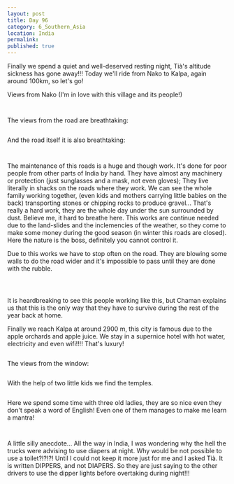 ```yaml
---
layout: post
title: Day 96
category: 6_Southern_Asia
location: India
permalink: 
published: true
---
```


Finally we spend a quiet and well-deserved resting night, Tià's altitude sickness has gone away!!! Today we'll ride from Nako to Kalpa, again around 100km, so let's go!

Views from Nako (I'm in love with this village and its people!)

<p><a
href="https://lh3.googleusercontent.com/BSAUKp2hH3aNWpD6opuA1WA15HTiPQ9H8ficNKgTpS0G4E_7F_GGTo9_XEq3yozQojleXTi4QehQTXW8pqqrxtOGgvLw5lBjWjIduUpv8gLRye4J4VHZGgbaLcInNG5UXD0NOQZqS-0BN2mL9LUhuUp8Kp641xd7Avm2y3uSjFWNFgu_awklshZaIeB3oYFoaLeBgPLVEjrfiBRFii7BHWdy3psiXGWJvAUooFTFp3O8fR26UPbTOFsSfwC0eeSuabuTiKcWRCvXklVmIv-kd2PIkjf846pwKoEpuriB1ntd_mOdo1drryQIKA6P2lNpx5CVpqdXCttVI8SudvDvyE_AjZyg6sdqq7xRiLGozGh3KnE63F6uh4W7Kd9JWlBEVEv199CncVjiMyoP1BP6Oru-WJJJYbA7Q7nvev_X7_9AtbPfrUsyygj8zxrRQdBn7_03sa9CL3F50WHzp5nye8tMpnJt1rKiA-eH8IFKYCZ-ivbbdAdC7q_LC4nCM77VWQC3Iy4IZRIpAF9NLi49oJySzL4KHOSpgo-1jJJhgSXBvC9FTv_PTwokxYbOYAAV1e2R-78OBA412ZeHBgVerPzAyjHsuUfRF7mhnAcAkBhkjssQYQpsknqNNaWabRmB6MKS06F8AmXJD2SozeamvtDeRNJJAHC2FWD8nSp9maC8ue7HbdtTyYBqXg=w836-h627-no"><img 
src="https://lh3.googleusercontent.com/BSAUKp2hH3aNWpD6opuA1WA15HTiPQ9H8ficNKgTpS0G4E_7F_GGTo9_XEq3yozQojleXTi4QehQTXW8pqqrxtOGgvLw5lBjWjIduUpv8gLRye4J4VHZGgbaLcInNG5UXD0NOQZqS-0BN2mL9LUhuUp8Kp641xd7Avm2y3uSjFWNFgu_awklshZaIeB3oYFoaLeBgPLVEjrfiBRFii7BHWdy3psiXGWJvAUooFTFp3O8fR26UPbTOFsSfwC0eeSuabuTiKcWRCvXklVmIv-kd2PIkjf846pwKoEpuriB1ntd_mOdo1drryQIKA6P2lNpx5CVpqdXCttVI8SudvDvyE_AjZyg6sdqq7xRiLGozGh3KnE63F6uh4W7Kd9JWlBEVEv199CncVjiMyoP1BP6Oru-WJJJYbA7Q7nvev_X7_9AtbPfrUsyygj8zxrRQdBn7_03sa9CL3F50WHzp5nye8tMpnJt1rKiA-eH8IFKYCZ-ivbbdAdC7q_LC4nCM77VWQC3Iy4IZRIpAF9NLi49oJySzL4KHOSpgo-1jJJhgSXBvC9FTv_PTwokxYbOYAAV1e2R-78OBA412ZeHBgVerPzAyjHsuUfRF7mhnAcAkBhkjssQYQpsknqNNaWabRmB6MKS06F8AmXJD2SozeamvtDeRNJJAHC2FWD8nSp9maC8ue7HbdtTyYBqXg=w836-h627-no" class="oversize" alt=""></a></p>

<p><a
href="https://lh3.googleusercontent.com/Im31ZVO71tljRxPj8k8h20ZIOIvtAp5m6xWqqh7jQEeyqvMMjZhouJg-w_3Nwf3S-4jrn3V78igGuLMYHADvlfH6Y7adcm0Nul2N1yuE_ok844HNpx6tQZv_mzih4u-9xMN7xEv7_ilXtdU-x99ZC3a2jLrbhx5kW1byjGay1FRz_513wFeocnbNR3FOFFHBbqjluktWRQW5gcaVsnu9IdCRs-ybAuo27D88Wdua-Q8AYU-2Pl2wgibQqWtdWJ6WWhXeAr6uHI5XllXnBKCa9Z452lsOibniG0WLTqK93nVwtg15p-X1BFnSv3iCFeUUildBJY-9fvM_ipqDRclk2up5FFTn-NnRABVJu2AWNwGAgjrkFtPGSRSNbtxFr2c6hPb9BZXbP1vURLsDuqArL2i7wJ-rgbaCMU9ll0A_E5HJ7GfH2o65IXSE1lOEWtho3mUvfdVdavkzHKK9FFxKSrGvVtaE_EucQGpcpbkhItCOh7iLS0WUonjggMRirhdkkFOaLQZTft98-G7sN6QaJ-n23FohNnArWht7nn_MKfuzTKm2Wh2l6UdpVAWPiQij-zLHl-T__xehdIGf4jTTKMQ5R5mbZVuQwQjdRY3n9FudAFIeltt9TC2INQlNv4CsKoBjG3xbbr5qO64RlZiHfZuxYo1YSMQu5kTv53wjeCzPEr3608daxp5dFg=w836-h627-no"><img 
src="https://lh3.googleusercontent.com/Im31ZVO71tljRxPj8k8h20ZIOIvtAp5m6xWqqh7jQEeyqvMMjZhouJg-w_3Nwf3S-4jrn3V78igGuLMYHADvlfH6Y7adcm0Nul2N1yuE_ok844HNpx6tQZv_mzih4u-9xMN7xEv7_ilXtdU-x99ZC3a2jLrbhx5kW1byjGay1FRz_513wFeocnbNR3FOFFHBbqjluktWRQW5gcaVsnu9IdCRs-ybAuo27D88Wdua-Q8AYU-2Pl2wgibQqWtdWJ6WWhXeAr6uHI5XllXnBKCa9Z452lsOibniG0WLTqK93nVwtg15p-X1BFnSv3iCFeUUildBJY-9fvM_ipqDRclk2up5FFTn-NnRABVJu2AWNwGAgjrkFtPGSRSNbtxFr2c6hPb9BZXbP1vURLsDuqArL2i7wJ-rgbaCMU9ll0A_E5HJ7GfH2o65IXSE1lOEWtho3mUvfdVdavkzHKK9FFxKSrGvVtaE_EucQGpcpbkhItCOh7iLS0WUonjggMRirhdkkFOaLQZTft98-G7sN6QaJ-n23FohNnArWht7nn_MKfuzTKm2Wh2l6UdpVAWPiQij-zLHl-T__xehdIGf4jTTKMQ5R5mbZVuQwQjdRY3n9FudAFIeltt9TC2INQlNv4CsKoBjG3xbbr5qO64RlZiHfZuxYo1YSMQu5kTv53wjeCzPEr3608daxp5dFg=w836-h627-no" class="oversize" alt=""></a></p>

The views from the road are breathtaking:

<p><a
href="https://lh3.googleusercontent.com/NQ3ieOqvV7tJ-DfWOE4vGMSAqK21g0df4aF0THXeHBkKGVsDxHPqSbGnseAOM-dxW0XOAb2aaZpyP-elMkitOpJjLR5N_Yrp4Q3giQBy3RzunR7seuW4MJpV0fuxJg018XnRHvhQl0uwtis3fv5iGBBPrEfvWHwoN0vXbjdVaIoAlEEeVMmVPsUkZRHogDVPyYfED3k9XMYIrXbFf0dJZA5J1f_JePqEv7J7qlPs8fmiMf01x5Dc-63QZyrA6yqVqvH5WB8e1Ac1wr8HRMxUs7hAkJXJ89stnUVtSkCXWtq1lDxVEur34SolivXly1SQgohevJs3dvyVFR3zl4Q0GRbLeqrzxVgLQ2CrHNu27yjTwkuxYt51hNltIYT689LsR-2C0OYd0TPeVZ-74KRSlhdHaLy8PWkCnnKtvl6QuATWvTD_uZv3vFwmx0Z0KQO1fYt5kvTG0z0pOKauDcJ7dFrbgf9K7PDfDDPwwiyn2OWHj5dJ5_FWNByVCgho4hr0KZnFQViKjlBUFgXRWaF3fwEwVF_CM5roX7VVANuR1NFQwICc2BwiSU9wpFIgwIKOlDdtPCLcHbEHFMHwiJdwMDBU9eCmPmg0CrDgq-5_pcgTRh7-z0PZ5uQMT9KPQYirbcmdhd7PALLSrQDbPczZ1Em4DBexbi475CoPkLSKfItym4j8dw0ZL6vvpA=w836-h627-no"><img 
src="https://lh3.googleusercontent.com/NQ3ieOqvV7tJ-DfWOE4vGMSAqK21g0df4aF0THXeHBkKGVsDxHPqSbGnseAOM-dxW0XOAb2aaZpyP-elMkitOpJjLR5N_Yrp4Q3giQBy3RzunR7seuW4MJpV0fuxJg018XnRHvhQl0uwtis3fv5iGBBPrEfvWHwoN0vXbjdVaIoAlEEeVMmVPsUkZRHogDVPyYfED3k9XMYIrXbFf0dJZA5J1f_JePqEv7J7qlPs8fmiMf01x5Dc-63QZyrA6yqVqvH5WB8e1Ac1wr8HRMxUs7hAkJXJ89stnUVtSkCXWtq1lDxVEur34SolivXly1SQgohevJs3dvyVFR3zl4Q0GRbLeqrzxVgLQ2CrHNu27yjTwkuxYt51hNltIYT689LsR-2C0OYd0TPeVZ-74KRSlhdHaLy8PWkCnnKtvl6QuATWvTD_uZv3vFwmx0Z0KQO1fYt5kvTG0z0pOKauDcJ7dFrbgf9K7PDfDDPwwiyn2OWHj5dJ5_FWNByVCgho4hr0KZnFQViKjlBUFgXRWaF3fwEwVF_CM5roX7VVANuR1NFQwICc2BwiSU9wpFIgwIKOlDdtPCLcHbEHFMHwiJdwMDBU9eCmPmg0CrDgq-5_pcgTRh7-z0PZ5uQMT9KPQYirbcmdhd7PALLSrQDbPczZ1Em4DBexbi475CoPkLSKfItym4j8dw0ZL6vvpA=w836-h627-no" class="oversize" alt=""></a></p>

And the road itself it is also breathtaking:

<p><a
href="https://lh3.googleusercontent.com/CIlQiFLmuzbC9LEsdqfpO9Jev4KNFuU2HfVflTyQeYPMD1CpDRU5Pb0xDytK-NN85-qkonnZnXcFoAXP_7RlB02FX7SvM9E2-mwEn1gOdiUXzYfog0ykR4A4Q2wIcxVilBVm0hGK0urOp6ESo_-Yywu6x3CnJhGhjG_ZIBtZ0GyMAD1PnbQiqQRo_XvOet3CsiAsnSrPlHtI3Fha_6OsmTUpwo-SH0AEkc_DavuTcXpYUep3zoeXj7fniDDDiVBlkhosGfGhhCKX3EONZzrKmD0JXeQgN9eDgEMyQuZYW7BNBpip6qa1CJZZ9tESdIwePl2P9ctgSqesOw8egY8KJ3kc2GTC5W1Io-qDVyIoW8OiyR9bwIrCvjVmXlnUuPUimuL4OxvJmRW0-igV9dkbI1LEUF2LkXwaISyNKbe0kXcRCPCpCM5r12PkIiP7H-Sain8sKJbm4DH4t62I507r6Rzo9ghRkJZvYcldRcGUsKzABHhvoX2PqfF6OW8N3GR7BAXalZkxx9wf0kKnisEd5HBjm4BPIYdmVijJSc8uPqO7lf9R-htrvC4sgwD-iktFd1QWFrELqgFpEml9URNP26U1DwsOLkxDcIMfL-3oFyjhYlXN6NlWiqMYF8ypq_Gn5ivO0asIT_CanyqJeothC2zzMSFbIQSsNrIO1FFsO5feb18CZovPB-xLFw=w836-h627-no"><img 
src="https://lh3.googleusercontent.com/CIlQiFLmuzbC9LEsdqfpO9Jev4KNFuU2HfVflTyQeYPMD1CpDRU5Pb0xDytK-NN85-qkonnZnXcFoAXP_7RlB02FX7SvM9E2-mwEn1gOdiUXzYfog0ykR4A4Q2wIcxVilBVm0hGK0urOp6ESo_-Yywu6x3CnJhGhjG_ZIBtZ0GyMAD1PnbQiqQRo_XvOet3CsiAsnSrPlHtI3Fha_6OsmTUpwo-SH0AEkc_DavuTcXpYUep3zoeXj7fniDDDiVBlkhosGfGhhCKX3EONZzrKmD0JXeQgN9eDgEMyQuZYW7BNBpip6qa1CJZZ9tESdIwePl2P9ctgSqesOw8egY8KJ3kc2GTC5W1Io-qDVyIoW8OiyR9bwIrCvjVmXlnUuPUimuL4OxvJmRW0-igV9dkbI1LEUF2LkXwaISyNKbe0kXcRCPCpCM5r12PkIiP7H-Sain8sKJbm4DH4t62I507r6Rzo9ghRkJZvYcldRcGUsKzABHhvoX2PqfF6OW8N3GR7BAXalZkxx9wf0kKnisEd5HBjm4BPIYdmVijJSc8uPqO7lf9R-htrvC4sgwD-iktFd1QWFrELqgFpEml9URNP26U1DwsOLkxDcIMfL-3oFyjhYlXN6NlWiqMYF8ypq_Gn5ivO0asIT_CanyqJeothC2zzMSFbIQSsNrIO1FFsO5feb18CZovPB-xLFw=w836-h627-no" class="oversize" alt=""></a></p>

<p><a
href="https://lh3.googleusercontent.com/1R8Vdvp6h9z8n2AwrWEpKPWTX0Qe0NOOLU-cit8gMnhbZ-fU0deMV0BsGyvnYO5ggAf27WsRYDw4-vfPS3ztWab457Ah1Pvo9He5NLnSZWY2FjXu1jmNQRYW5rFxX9kcr48otJOmiF_dnLUw4F95f_u4r3bLBf5I4nL1LqPThJ5GttDielFFqxKAXeBTGmauiTnARwvZg-TJyFT8xMirs_cLZC4mnJY9HKbab5NyLRsS_k23RTisV1RQ0jJuGLmxs3r_gugqQs5MzdhZcsMhTRhep-uUfPdDatlTo2EE4P8qGfOtUoARvaST_EYjo3ezWYj3fWYdDFQGznhJ7h8Yf79D_OO1LTwKEEdIRV-YbwZQ-qvZoiZPvS_KVtSkDuciM6oRSKwCa2UdK04-ioqvFhPvnsD5FKBlCZdNgv3fX9Y297fpz7uoL8hLLcPiXgctIuvuubFOOVqpqJ8dsZdFdbZmkOOIjFUHt0RnxLTpZHrW086DdO4FXrJnCVYyBZ6IroHUEsrnSppCYzFXTxpE88mNEZJJXePtZhwRRwaJYSyP4KaJOZfieobh7WGaBq75TZE0q0aEfXqSeBgc1wCXYWo3ylvKDNGjMYTrkEH9eNwDP07Dmx1xiSDd-jdti4WfaFcgV-5B2L7ntW7T2sB-FrNnNWbLlBpKI2rZyvcoLdQnhqtbMOLw_5q3jQ=w836-h627-no"><img 
src="https://lh3.googleusercontent.com/1R8Vdvp6h9z8n2AwrWEpKPWTX0Qe0NOOLU-cit8gMnhbZ-fU0deMV0BsGyvnYO5ggAf27WsRYDw4-vfPS3ztWab457Ah1Pvo9He5NLnSZWY2FjXu1jmNQRYW5rFxX9kcr48otJOmiF_dnLUw4F95f_u4r3bLBf5I4nL1LqPThJ5GttDielFFqxKAXeBTGmauiTnARwvZg-TJyFT8xMirs_cLZC4mnJY9HKbab5NyLRsS_k23RTisV1RQ0jJuGLmxs3r_gugqQs5MzdhZcsMhTRhep-uUfPdDatlTo2EE4P8qGfOtUoARvaST_EYjo3ezWYj3fWYdDFQGznhJ7h8Yf79D_OO1LTwKEEdIRV-YbwZQ-qvZoiZPvS_KVtSkDuciM6oRSKwCa2UdK04-ioqvFhPvnsD5FKBlCZdNgv3fX9Y297fpz7uoL8hLLcPiXgctIuvuubFOOVqpqJ8dsZdFdbZmkOOIjFUHt0RnxLTpZHrW086DdO4FXrJnCVYyBZ6IroHUEsrnSppCYzFXTxpE88mNEZJJXePtZhwRRwaJYSyP4KaJOZfieobh7WGaBq75TZE0q0aEfXqSeBgc1wCXYWo3ylvKDNGjMYTrkEH9eNwDP07Dmx1xiSDd-jdti4WfaFcgV-5B2L7ntW7T2sB-FrNnNWbLlBpKI2rZyvcoLdQnhqtbMOLw_5q3jQ=w836-h627-no" class="oversize" alt=""></a></p>

The maintenance of this roads is a huge and though work. It's done for poor people from other parts of India by hand. They have almost any machinery or protection (just sunglasses and a mask, not even gloves); They live literally in shacks on the roads where they work. We can see the whole family working together, (even kids and mothers carrying little babies on the back) transporting stones or chipping rocks to produce gravel... That's really a hard work, they are the whole day under the sun surrounded by dust. Believe me, it hard to breathe here. This works are continue needed due to the land-slides and the inclemencies of the weather, so they come to make some money during the good season (in winter this roads are closed). Here the nature is the boss, definitely you cannot control it.

Due to this works we have to stop often on the road. They are blowing some walls to do the road wider and it's impossible to pass  until they are done with the rubble.

<p><a
href="https://lh3.googleusercontent.com/jR73qndHzZyaYN6SN8091b4aLpm1fV7bzBwnsz6IEwH1IdDbiQSilp7ye0FgfZp-gPXJIOEXXidADnez9u8EnnFKVXsx4IuVxdOOqzO8QUZMMDPDdA0AeWBjZ9ZZ0YU_V9MUabi7Qyk6Z8_HwYXc-l8t40zPqJz7oSB_dG-Xy8PJOGiQfx4DvrL8_K89edG57FaaT9eWqrRHh0yaHKUJHlgy3L-24bOtixLEJyZxVrOKUZ1ExRwQjomkrv2i26D9MdmrJE1jULLEGoUkiFIbnQUu35T_MOsN8DMso4mLcy34Y89_KFIKRGHxq48T5U0W7iynh9YLnD3xewpX0wtKirjAa7NUQzuovJknMEvLm8NcnsuJdznuwlsxnkCUYgo0QMyIXz61MlnQb-Cci5jeojHeTlBk-SzZaHL1qUifx3h1KPUet1BflmBXWwmCfksdqm7HG6frOAi2oLnkM03oUhZEmX0AXLVncU2ltUH5c9qZ6aVzLV6jANwQD4qixGJBdpPQscuYuLpog6DM_XdS9Ck9CfmYcqEkWNpySnOBqv_IYdilaszErpl496pOjwwY1k4oxQj9lZY_nqbBLn6z4BBcQoY2WIxTO3FpBYtZPwyZTxP8ALAIewHLuXgIC3WKPneHy_lhYSrCNNzkMFs1JJfEf7Go68Rr4jb6XkG6Oisv2uEx1BlkAmrWEQ=w774-h627-no"><img 
src="https://lh3.googleusercontent.com/jR73qndHzZyaYN6SN8091b4aLpm1fV7bzBwnsz6IEwH1IdDbiQSilp7ye0FgfZp-gPXJIOEXXidADnez9u8EnnFKVXsx4IuVxdOOqzO8QUZMMDPDdA0AeWBjZ9ZZ0YU_V9MUabi7Qyk6Z8_HwYXc-l8t40zPqJz7oSB_dG-Xy8PJOGiQfx4DvrL8_K89edG57FaaT9eWqrRHh0yaHKUJHlgy3L-24bOtixLEJyZxVrOKUZ1ExRwQjomkrv2i26D9MdmrJE1jULLEGoUkiFIbnQUu35T_MOsN8DMso4mLcy34Y89_KFIKRGHxq48T5U0W7iynh9YLnD3xewpX0wtKirjAa7NUQzuovJknMEvLm8NcnsuJdznuwlsxnkCUYgo0QMyIXz61MlnQb-Cci5jeojHeTlBk-SzZaHL1qUifx3h1KPUet1BflmBXWwmCfksdqm7HG6frOAi2oLnkM03oUhZEmX0AXLVncU2ltUH5c9qZ6aVzLV6jANwQD4qixGJBdpPQscuYuLpog6DM_XdS9Ck9CfmYcqEkWNpySnOBqv_IYdilaszErpl496pOjwwY1k4oxQj9lZY_nqbBLn6z4BBcQoY2WIxTO3FpBYtZPwyZTxP8ALAIewHLuXgIC3WKPneHy_lhYSrCNNzkMFs1JJfEf7Go68Rr4jb6XkG6Oisv2uEx1BlkAmrWEQ=w774-h627-no" class="oversize" alt=""></a></p>

<p><a
href="https://lh3.googleusercontent.com/Q-PtJ4tEIClxptQRK1F2IEoqR5z_Vt5eod14DWC8BCUMNBfi2a372SHjIL8apza2QC2g1VPkK-lkGB9fgpAMAZG-I-plfAOYn65xB3WYhg23u5ndSLwrCKa_gXacwAmbKWkdc8EbnqM5aXPreC69pjz6kIvVLqlakx3O-rBUgPgGSKr8I1U3RIsu7hIGCgPJNRSThl8CT7EB0VI7BEJiOMyBk6qecQ6nDI9TJvcCBh9ugFBdEeYlZHXuNGcEM9sOjc09B1qtomoygApjK-Z6h1Wmgo23Oyi1icmyyngwbP4cIS37Kis7ds7aFsP3AE8a58TB9y3xwlRKhPjVkNxOpWfUQnvfZKdF7Ln_uGfoh1DJSVt4wPu1WLMu3drEZ9X-L0OBdljLKOVC1DMdYLJ6wX6DpM4GBqWcRGmzIvNbFaMZ2v0s84COfEl78Tm1FBrQkd14w7W55XUjOx_GBpDMgx3Wej_whwnSSOfKovEY5zrmP3v483h3CZAUJ4ou13ZV9l2vNLotrzUmlCEM_sYlGfPOBdmcTyDWTypsEsjFXzudlQEMVOXZ1wWjJdfgB42K1zQeIhbvSYKXiUW2mxdnQ31NumNnEShR77kDh5dGblpoyIqfetIk8-0pR564qDuzyrD9tWOPfMfBkea3J509obN66LsVBPfWJ23J83K_mek28qSpGblVSXbeiQ=w669-h502-no"><img 
src="https://lh3.googleusercontent.com/Q-PtJ4tEIClxptQRK1F2IEoqR5z_Vt5eod14DWC8BCUMNBfi2a372SHjIL8apza2QC2g1VPkK-lkGB9fgpAMAZG-I-plfAOYn65xB3WYhg23u5ndSLwrCKa_gXacwAmbKWkdc8EbnqM5aXPreC69pjz6kIvVLqlakx3O-rBUgPgGSKr8I1U3RIsu7hIGCgPJNRSThl8CT7EB0VI7BEJiOMyBk6qecQ6nDI9TJvcCBh9ugFBdEeYlZHXuNGcEM9sOjc09B1qtomoygApjK-Z6h1Wmgo23Oyi1icmyyngwbP4cIS37Kis7ds7aFsP3AE8a58TB9y3xwlRKhPjVkNxOpWfUQnvfZKdF7Ln_uGfoh1DJSVt4wPu1WLMu3drEZ9X-L0OBdljLKOVC1DMdYLJ6wX6DpM4GBqWcRGmzIvNbFaMZ2v0s84COfEl78Tm1FBrQkd14w7W55XUjOx_GBpDMgx3Wej_whwnSSOfKovEY5zrmP3v483h3CZAUJ4ou13ZV9l2vNLotrzUmlCEM_sYlGfPOBdmcTyDWTypsEsjFXzudlQEMVOXZ1wWjJdfgB42K1zQeIhbvSYKXiUW2mxdnQ31NumNnEShR77kDh5dGblpoyIqfetIk8-0pR564qDuzyrD9tWOPfMfBkea3J509obN66LsVBPfWJ23J83K_mek28qSpGblVSXbeiQ=w669-h502-no" class="oversize" alt=""></a></p>

<p><a
href="https://lh3.googleusercontent.com/UN9W5fU8f-ZvMyNtEa6-AwMNCg1AxGJHUvNlhF2tFJLe0xbropjPc5AbLgXlCkebkwMYeaIXg_pepjjHwR9a71qwIoEM_gD0_tZ7giSQx-JeUJfymhr2k5TJyzahJqeYB-d8eQ4HMhnA188Dfzxc65FXySSbR3T-fJgXUq5YrwnwCXyGjS59an84bwvNdrUeKcBMkIBK1NDEiu8Pm5cN_BfGfSc6YhWBmMiOi-BUm1a1ON_VuiryFS3M13LZ1e9wP0gXFNn89NLxbxabG5cQvlzUIx-gdvsDCPxysSHQsuYa1HowrGBkS00jXCDyr9Iz3r1jrJsD-_j0uaDpR5IfDMIkH0zSv_VvwEdiYqaLAG7VC5vHYth3LHXU7PaQOq-JzQuVnkdcaR_udlmEaXRO5WRnizhZhui32stq7kzpmgJvlrQTRVKbruq3gs5_vXsTDYQ__EgCfEVhYWlPeYimjtiN2P7pDmk-9J26t6TohJCp1Q4XXr18T9_OackuO1VAVzaMi1RKdDrG3WQoJX111yFrBN3pL15VvToduNzcR4Dx2ljG-gSB6aNaRl_nol6VvnkCF2fIlzpXkiErJLPSE1_Yv3NktCjihY5ZulmLMJOyMpDc3l09GHS-Rt6xSvHYDOzqVsf68tH6a3euTUHyR5i3zTCdKmqzzzoeqeUafATf1QiCrbiREvfAhg=w669-h502-no"><img 
src="https://lh3.googleusercontent.com/UN9W5fU8f-ZvMyNtEa6-AwMNCg1AxGJHUvNlhF2tFJLe0xbropjPc5AbLgXlCkebkwMYeaIXg_pepjjHwR9a71qwIoEM_gD0_tZ7giSQx-JeUJfymhr2k5TJyzahJqeYB-d8eQ4HMhnA188Dfzxc65FXySSbR3T-fJgXUq5YrwnwCXyGjS59an84bwvNdrUeKcBMkIBK1NDEiu8Pm5cN_BfGfSc6YhWBmMiOi-BUm1a1ON_VuiryFS3M13LZ1e9wP0gXFNn89NLxbxabG5cQvlzUIx-gdvsDCPxysSHQsuYa1HowrGBkS00jXCDyr9Iz3r1jrJsD-_j0uaDpR5IfDMIkH0zSv_VvwEdiYqaLAG7VC5vHYth3LHXU7PaQOq-JzQuVnkdcaR_udlmEaXRO5WRnizhZhui32stq7kzpmgJvlrQTRVKbruq3gs5_vXsTDYQ__EgCfEVhYWlPeYimjtiN2P7pDmk-9J26t6TohJCp1Q4XXr18T9_OackuO1VAVzaMi1RKdDrG3WQoJX111yFrBN3pL15VvToduNzcR4Dx2ljG-gSB6aNaRl_nol6VvnkCF2fIlzpXkiErJLPSE1_Yv3NktCjihY5ZulmLMJOyMpDc3l09GHS-Rt6xSvHYDOzqVsf68tH6a3euTUHyR5i3zTCdKmqzzzoeqeUafATf1QiCrbiREvfAhg=w669-h502-no" class="oversize" alt=""></a></p>

It is heardbreaking to see this people working like this, but Chaman explains us that this is the only way that they have to survive during the rest of the year back at home.

Finally we reach Kalpa at around 2900 m, this city is famous due to the apple orchards and apple juice.  We stay in a supernice hotel with hot water, electricity and even wifi!!!! That's luxury!

<p><a
href="https://lh3.googleusercontent.com/2uM8kmJy3ESseOMNWeYvewqZRQ0jcIMJNG4liTBRVFkuyvCjjaAPlYxEtagxJHuqw91tWVGE2bQCKgpFuDEhMXVhRxF7I7qOiSIZPC0p-9nKFsXrK8z7QyEWKy1I6sPy8OKbhj8beTZYq2OaaDiRtspAaE8iE42_2I3U0rnlVcvWx9L1pwDUc29hTgu52w_x8T7Lb5kn7yt89ZArzpUxpPqBYtF1ho5a0XXX7JIv8sCQcViSqEGXLcKk5IgSnI7vkU5zwhqJaEWchg5F2ZnhDxxDYZ4nYCgg1QNoMxL2pawZAae69rQJY1D1d_bpBJrH_ZWAwk_Kc6ULlK466_IESeX9ALDrBQf0O5NGq4382OiihMbx0Jmf3GEPWkKbq3c8mQQUD_pTL4GdiAwTAhwm3YAO7eXVMs2UxhwXzij3SARKFx75hJFkDjEeYNHHX7-H7L2uieQrQQ_YzDWhJIOrHqIY_jsGS33B6qs59VCzw3cWCLRUjp6QmBrDqObTjmK1zQUQc7Vuxm0xEv6so6d7IL4kdk9TB13rsJX26aWSYG-46d8NMwLiEPFuAdCQVTKHPqZbCbJZxukLEDVpF8-TBDGE5TjvXzkTUwZu3xroIaz2L6BiNk_oCaW6AV1NNwrJliOe2PfNGJ7ATFlXTDjsGWd_U0npwGYYtEtB28oNpWtbmwEZcuBLEoMYgA=w669-h502-no"><img 
src="https://lh3.googleusercontent.com/2uM8kmJy3ESseOMNWeYvewqZRQ0jcIMJNG4liTBRVFkuyvCjjaAPlYxEtagxJHuqw91tWVGE2bQCKgpFuDEhMXVhRxF7I7qOiSIZPC0p-9nKFsXrK8z7QyEWKy1I6sPy8OKbhj8beTZYq2OaaDiRtspAaE8iE42_2I3U0rnlVcvWx9L1pwDUc29hTgu52w_x8T7Lb5kn7yt89ZArzpUxpPqBYtF1ho5a0XXX7JIv8sCQcViSqEGXLcKk5IgSnI7vkU5zwhqJaEWchg5F2ZnhDxxDYZ4nYCgg1QNoMxL2pawZAae69rQJY1D1d_bpBJrH_ZWAwk_Kc6ULlK466_IESeX9ALDrBQf0O5NGq4382OiihMbx0Jmf3GEPWkKbq3c8mQQUD_pTL4GdiAwTAhwm3YAO7eXVMs2UxhwXzij3SARKFx75hJFkDjEeYNHHX7-H7L2uieQrQQ_YzDWhJIOrHqIY_jsGS33B6qs59VCzw3cWCLRUjp6QmBrDqObTjmK1zQUQc7Vuxm0xEv6so6d7IL4kdk9TB13rsJX26aWSYG-46d8NMwLiEPFuAdCQVTKHPqZbCbJZxukLEDVpF8-TBDGE5TjvXzkTUwZu3xroIaz2L6BiNk_oCaW6AV1NNwrJliOe2PfNGJ7ATFlXTDjsGWd_U0npwGYYtEtB28oNpWtbmwEZcuBLEoMYgA=w669-h502-no" class="oversize" alt=""></a></p>

 The views from the window:

 <p><a
href="https://lh3.googleusercontent.com/vHn-uWtbh6HEPRxSnXqcP4jW_nwzrys_cB09Rzy2U987dAfkExP3hqteodN_ke_eWlK5p4uNuDsbxklNiQG2C54SUx1IS52QMMYSH8Dt7_juoPTTDZsqzccesWEBmecaYNLGDTx3BzfKf67uVi3Fmg0dj9xBLr_Kql7RVb-n8x8bhdo6jx2H92YMndv_syVqi_ky5lDrjtb89ls7XFhQ5oFogAZINOybtP-xPn6iNh841epXYn7-fJ0mYIOldnonGs8Lz0Fq35MjAntNh3LnvXqu8gdLgnh_lRoZI5aO-pC2prLoMXHYB3U9exm6Sa8B-E8ReVWhqj4WzBq5SVRuFBqfj1jF6F6O1uY83uq9MZ9UGg8f_QQsjAsfpcTiNSZ869HxSRlbCuHght3l4EOjLyzZeAymbIqPXYujXmduXNgXXwyO-Szha2XuITQ8Oh_w1oPI3II88mX8RIOsKGpys9Dd9oVWlL15xvaSHaEuQZq-Uv_9lvcbJNEkjjmY70mitujYgQqdon-Hp4iCIU0KvVKBK6hwoJLefBF39gfHHUfFNwkZbOMdH7-ZV_EZMHuiG2jbMSNSs9LgJPIunAhJ-6GJuHKQUWdzrI8CQtJfqrDN31JOuQtlkLfESPuZKA1avwp4hCgSPhcd0BiMIO4Xm5EKCqsTqH_cSqRBE0UcgEI8oqx8wBJdZncfkw=w892-h502-no"><img 
src="https://lh3.googleusercontent.com/vHn-uWtbh6HEPRxSnXqcP4jW_nwzrys_cB09Rzy2U987dAfkExP3hqteodN_ke_eWlK5p4uNuDsbxklNiQG2C54SUx1IS52QMMYSH8Dt7_juoPTTDZsqzccesWEBmecaYNLGDTx3BzfKf67uVi3Fmg0dj9xBLr_Kql7RVb-n8x8bhdo6jx2H92YMndv_syVqi_ky5lDrjtb89ls7XFhQ5oFogAZINOybtP-xPn6iNh841epXYn7-fJ0mYIOldnonGs8Lz0Fq35MjAntNh3LnvXqu8gdLgnh_lRoZI5aO-pC2prLoMXHYB3U9exm6Sa8B-E8ReVWhqj4WzBq5SVRuFBqfj1jF6F6O1uY83uq9MZ9UGg8f_QQsjAsfpcTiNSZ869HxSRlbCuHght3l4EOjLyzZeAymbIqPXYujXmduXNgXXwyO-Szha2XuITQ8Oh_w1oPI3II88mX8RIOsKGpys9Dd9oVWlL15xvaSHaEuQZq-Uv_9lvcbJNEkjjmY70mitujYgQqdon-Hp4iCIU0KvVKBK6hwoJLefBF39gfHHUfFNwkZbOMdH7-ZV_EZMHuiG2jbMSNSs9LgJPIunAhJ-6GJuHKQUWdzrI8CQtJfqrDN31JOuQtlkLfESPuZKA1avwp4hCgSPhcd0BiMIO4Xm5EKCqsTqH_cSqRBE0UcgEI8oqx8wBJdZncfkw=w892-h502-no" class="oversize" alt=""></a></p>

With the help of two little kids we find the temples.

<p><a
href="https://lh3.googleusercontent.com/wdCp0OtFUk_LCx2BRGDjH47JKyBMPTcom29VFgDIAQt-4yx8-0vIpg4KqpQUfCdrCjKdf8kJviXyiO67c9S_49naRLIOjTEc225MF3GS03Tsiqi1dJ5c6xCD_QNIUckUsCGFXLZlRB4iasvl5_YL9sC4zsqLjnqYL5s71N9yNMXigFra5IyxmRDLb7dA_KGgv2x9rvCcoJnMYqBgxqw5rG9uafU7AzlBHfxY9fhgEr50ShHMvbnqupzmqh5kulOFRcQV0bspkaNE0Nw7nrUkkh-C0BGNPU6LJjN6z__yd0gjvhqr1d9zkYvRqTrS2FOLwuy4BKN6Z3vFfisNOV731RHzvcVUVfpjuZrGNXxgoF28NqJzgYGjfQT84xWq2-AvrEm33N6BtpsNR3vebNs2_DnSJR7X3Sv4F23F74rI6wT2m5k5CE503cEDdBkuY1a86X0XnronN_aHygyrbW2KF4Cgjr-Vm9Vj97rORrteDS26gd-OH1LnIjexRVw8Tq4c0MDugpc2bTfpNDUs8qa6TQCcl_YtIUSSc6tvQiQZ8IMyYpVZXk7BF3C2_O0Nfp7WULtCNnYK7LMHoFfPScFvWLrbtbjMldqf1T5mFuBHNOqeDGWFBQLVvM2M6Dfm2ycO0pGYgIHqrChzk8Ee0kqtcX5QBbQX1ct_evO_m7JuQ_d6UgG53uY1d9cDZQ=w669-h502-no"><img 
src="https://lh3.googleusercontent.com/wdCp0OtFUk_LCx2BRGDjH47JKyBMPTcom29VFgDIAQt-4yx8-0vIpg4KqpQUfCdrCjKdf8kJviXyiO67c9S_49naRLIOjTEc225MF3GS03Tsiqi1dJ5c6xCD_QNIUckUsCGFXLZlRB4iasvl5_YL9sC4zsqLjnqYL5s71N9yNMXigFra5IyxmRDLb7dA_KGgv2x9rvCcoJnMYqBgxqw5rG9uafU7AzlBHfxY9fhgEr50ShHMvbnqupzmqh5kulOFRcQV0bspkaNE0Nw7nrUkkh-C0BGNPU6LJjN6z__yd0gjvhqr1d9zkYvRqTrS2FOLwuy4BKN6Z3vFfisNOV731RHzvcVUVfpjuZrGNXxgoF28NqJzgYGjfQT84xWq2-AvrEm33N6BtpsNR3vebNs2_DnSJR7X3Sv4F23F74rI6wT2m5k5CE503cEDdBkuY1a86X0XnronN_aHygyrbW2KF4Cgjr-Vm9Vj97rORrteDS26gd-OH1LnIjexRVw8Tq4c0MDugpc2bTfpNDUs8qa6TQCcl_YtIUSSc6tvQiQZ8IMyYpVZXk7BF3C2_O0Nfp7WULtCNnYK7LMHoFfPScFvWLrbtbjMldqf1T5mFuBHNOqeDGWFBQLVvM2M6Dfm2ycO0pGYgIHqrChzk8Ee0kqtcX5QBbQX1ct_evO_m7JuQ_d6UgG53uY1d9cDZQ=w669-h502-no" class="oversize" alt=""></a></p>

Here we spend some time with three old ladies, they are so nice even they don't speak a word of English! Even one of them manages to make me learn a mantra!

<p><a
href="https://lh3.googleusercontent.com/7mdDM4uLebq_oDXfTJsa4EUraLUn33cnowoKfMVtWxAGYg7gVdQITZd_pY3VT03YL6RT28rWZNRg0hHEx2CNGrUGWohNDGClxxKpVu-Xh-S09dKykwX9RQSNe04xn149cO5rEs7BeJ4zODKWdjwpw0-3Z9NGpOHqck43nB0V0h03Dcs4BMGEbLpAP8J6yl8Pey8bZKKM5Ro6ka-L5WivbrhSTLWbvukuf7_kVjRU-zNQwg-LJ4DbMmMoqgH3zrHcDm-PCHCR_g5GC5THMyVq9FULfTp9AeTDI9c6Hi18rShtG4wqGbaZtv34H2P4yCJpPCWgoImd1poypAVeR-fmwfoUsXR84tUG98yeiHvoOPr-1CkTNGGY185KjMzITfygoGTvrU2tWssMyvPkeqtKFXZnHZWnS7hBcwMMh9UEowQFY42vetslE2IttjuhIw5165SjsPs-u8pg1mnzwYr3yt4nIiDNdGYqOYxMKz5QiaPJUhhN52wHl-2vHKKXsiD5dLr7myDu0u3TAJpopp3LbOMg5N-8BuvGaDMrWDY02o8BSYfpqt0y-gYDaZ7byLoTVRJIXwTV6ZXe4GAvfsgOI14Uvl4B42wqKEjRhi3ZqPfQia6r1oxwjmKmT56LLPTHJwMTZ-aj82kkvt_P0HYco3nQsz8dBMoGcp_P1d0pTTByBOZ9Ni4j9VHDcA=w836-h627-no"><img 
src="https://lh3.googleusercontent.com/7mdDM4uLebq_oDXfTJsa4EUraLUn33cnowoKfMVtWxAGYg7gVdQITZd_pY3VT03YL6RT28rWZNRg0hHEx2CNGrUGWohNDGClxxKpVu-Xh-S09dKykwX9RQSNe04xn149cO5rEs7BeJ4zODKWdjwpw0-3Z9NGpOHqck43nB0V0h03Dcs4BMGEbLpAP8J6yl8Pey8bZKKM5Ro6ka-L5WivbrhSTLWbvukuf7_kVjRU-zNQwg-LJ4DbMmMoqgH3zrHcDm-PCHCR_g5GC5THMyVq9FULfTp9AeTDI9c6Hi18rShtG4wqGbaZtv34H2P4yCJpPCWgoImd1poypAVeR-fmwfoUsXR84tUG98yeiHvoOPr-1CkTNGGY185KjMzITfygoGTvrU2tWssMyvPkeqtKFXZnHZWnS7hBcwMMh9UEowQFY42vetslE2IttjuhIw5165SjsPs-u8pg1mnzwYr3yt4nIiDNdGYqOYxMKz5QiaPJUhhN52wHl-2vHKKXsiD5dLr7myDu0u3TAJpopp3LbOMg5N-8BuvGaDMrWDY02o8BSYfpqt0y-gYDaZ7byLoTVRJIXwTV6ZXe4GAvfsgOI14Uvl4B42wqKEjRhi3ZqPfQia6r1oxwjmKmT56LLPTHJwMTZ-aj82kkvt_P0HYco3nQsz8dBMoGcp_P1d0pTTByBOZ9Ni4j9VHDcA=w836-h627-no" class="oversize" alt=""></a></p>

<p><a
href="https://lh3.googleusercontent.com/wtiGxCSNqbQyL9vzja24JLXiiXiOl_adQzpmdwzWtlXt_bQoxxvdGpbARoV8nSJta_pp6KcvWRtVi9v9iJp725U6Ei260k5eTMCEEYNmUfcr1qJDXV4SfCmnlX5YB1iDbZBMXoyCqSWsC42ru3D8T_n_haU_fXp8X3riPDoGu_Du4KD9mRhh2S3MAcx5VIruxGiHycQDPk0uw2p1KbKSPVJ9joiHexgGIqUeZVktBU63b0W1LXetngv30S-j_QSsjL4YMPsykF1CNz9X95i2MAQlDfb0VKEtqNd_MdpQbIh89GW1-OwWV_ZW9RyQDIjxRw4HLsbatwV5NLiY_TCydAvHDCM1SxwLlR98w2g9rVrwZiMRnR_Al0KSbTWzC4O0ou-5fQw-Iwm5R0fsuwfX154GwC0rmEFerbcS3vO2hZ1lG9aOzI3fL_JDj-e6F5fpxU9I1SkE1EpxCx5tVpJq7VkeGWFIt-RSYkV3WWR8m1E1LjL9euJraMiA3IrKxZDVDgbT9uAF4Nuy0n_AM6fEEt9V5XwRq78JSMU8lB1aRPPCuzlqyV-3jzGKOl0SObxTJFtJ5Al7_W8lm6ra7sDjOPIivfOKaBiB96h4R_9Ha5U55eSKHT7Z2jxDNNQrnPgkbWmPeSZ74t-iCNbRLqkj1YpYxHkj_b32p8b2spi4iokUnAzP14_EVSoCBg=w836-h627-no"><img 
src="https://lh3.googleusercontent.com/wtiGxCSNqbQyL9vzja24JLXiiXiOl_adQzpmdwzWtlXt_bQoxxvdGpbARoV8nSJta_pp6KcvWRtVi9v9iJp725U6Ei260k5eTMCEEYNmUfcr1qJDXV4SfCmnlX5YB1iDbZBMXoyCqSWsC42ru3D8T_n_haU_fXp8X3riPDoGu_Du4KD9mRhh2S3MAcx5VIruxGiHycQDPk0uw2p1KbKSPVJ9joiHexgGIqUeZVktBU63b0W1LXetngv30S-j_QSsjL4YMPsykF1CNz9X95i2MAQlDfb0VKEtqNd_MdpQbIh89GW1-OwWV_ZW9RyQDIjxRw4HLsbatwV5NLiY_TCydAvHDCM1SxwLlR98w2g9rVrwZiMRnR_Al0KSbTWzC4O0ou-5fQw-Iwm5R0fsuwfX154GwC0rmEFerbcS3vO2hZ1lG9aOzI3fL_JDj-e6F5fpxU9I1SkE1EpxCx5tVpJq7VkeGWFIt-RSYkV3WWR8m1E1LjL9euJraMiA3IrKxZDVDgbT9uAF4Nuy0n_AM6fEEt9V5XwRq78JSMU8lB1aRPPCuzlqyV-3jzGKOl0SObxTJFtJ5Al7_W8lm6ra7sDjOPIivfOKaBiB96h4R_9Ha5U55eSKHT7Z2jxDNNQrnPgkbWmPeSZ74t-iCNbRLqkj1YpYxHkj_b32p8b2spi4iokUnAzP14_EVSoCBg=w836-h627-no" class="oversize" alt=""></a></p>

A little silly anecdote... All the way in India, I was wondering why the hell the trucks were advising to use diapers at night. Why would be not possible to use a toilet?!?!?! Until I could not keep it more just for me and I asked Tià. It is written DIPPERS, and not DIAPERS. So they are just saying to the other drivers to use the dipper lights before overtaking during night!!!

<p><a
href="https://lh3.googleusercontent.com/T7duY6gP6i-TyJf_x9pE_-YZvTg5fui-cilMfX-b7tl0Qg0getgOrzb6x0Cr1c_uRvehRTahYiLoZml9p4cYpeaq_wBOWcMffxKNMWWpzVzrL57kMAXV3kLi5-F8L_mgcUZVwxKGuyV8Wo76sV5zjTbr9PHZs8m4sa4A7OR7Uu2d7M-cqdVYnQ2CB6S6CFXKaIcmSbZBiVVtnrBLJAa9ofa1y61S5-LYkcLPe-z6B3b0ms-GdnzOqo5H4iAzsaoM6STnhTJkt34MzeubC_pLPwYiGeEiPMjXzAZ5Qrn5RKXuSZc1b-mD8GdTtAvPhA8Ptfg3bh5zAyBuAMv1aLKvnn3JBq0dFq3rystcNnYcN8wYq08dzCifmuuy4GCXcziypNSv0ZUGr8pKvfxkQMNxlTaR3T42M2tC0bmWgnJRUqMXE9leNDLlElDCOqP60lp7TsD9gIY0uXXY72qpiUT8Rg5Tf1lQeWavLNYmtdofo5JM7Yp_Wfngrfp8Nm57ruM6_bMSV34e6amKCde4Tq6kdBYPPwoxJFwpzLbAVtn_CgydgNYeeg10Kp6CQcefVUpD9hVDdrVT6CeuqKbUs1SMgTjNoW3udJKSb7uFHdOPmPGLLIb6DV1z5rvvZ7mGYefzBQrfta6cPGyNq9kjk5k_4EKjcGq6NoPMiWLf6lQRKirtFzRRK7rCLpdfqw=w870-h627-no"><img 
src="https://lh3.googleusercontent.com/T7duY6gP6i-TyJf_x9pE_-YZvTg5fui-cilMfX-b7tl0Qg0getgOrzb6x0Cr1c_uRvehRTahYiLoZml9p4cYpeaq_wBOWcMffxKNMWWpzVzrL57kMAXV3kLi5-F8L_mgcUZVwxKGuyV8Wo76sV5zjTbr9PHZs8m4sa4A7OR7Uu2d7M-cqdVYnQ2CB6S6CFXKaIcmSbZBiVVtnrBLJAa9ofa1y61S5-LYkcLPe-z6B3b0ms-GdnzOqo5H4iAzsaoM6STnhTJkt34MzeubC_pLPwYiGeEiPMjXzAZ5Qrn5RKXuSZc1b-mD8GdTtAvPhA8Ptfg3bh5zAyBuAMv1aLKvnn3JBq0dFq3rystcNnYcN8wYq08dzCifmuuy4GCXcziypNSv0ZUGr8pKvfxkQMNxlTaR3T42M2tC0bmWgnJRUqMXE9leNDLlElDCOqP60lp7TsD9gIY0uXXY72qpiUT8Rg5Tf1lQeWavLNYmtdofo5JM7Yp_Wfngrfp8Nm57ruM6_bMSV34e6amKCde4Tq6kdBYPPwoxJFwpzLbAVtn_CgydgNYeeg10Kp6CQcefVUpD9hVDdrVT6CeuqKbUs1SMgTjNoW3udJKSb7uFHdOPmPGLLIb6DV1z5rvvZ7mGYefzBQrfta6cPGyNq9kjk5k_4EKjcGq6NoPMiWLf6lQRKirtFzRRK7rCLpdfqw=w870-h627-no" class="oversize" alt=""></a></p>









